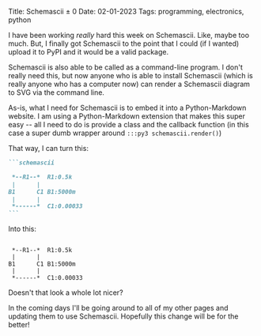 Title: Schemascii &pm; 0
Date: 02-01-2023
Tags: programming, electronics, python

I have been working *really* hard this week on Schemascii. Like, maybe too much. But, I finally got Schemascii to the point that I could (if I wanted) upload it to PyPI and it would be a valid package.

Schemascii is also able to be called as a command-line program. I don't really need this, but now anyone who is able to install Schemascii (which is really anyone who has a computer now) can render a Schemascii diagram to SVG via the command line.

As-is, what I need for Schemascii is to embed it into a Python-Markdown website. I am using a Python-Markdown extension that makes this super easy -- all I need to do is provide a class and the callback function (in this case a super dumb wrapper around `:::py3 schemascii.render()`)

That way, I can turn this:

````markdown
```schemascii

 *--R1--*  R1:0.5k
 |      |
B1      C1 B1:5000m
 |      |
 *------*  C1:0.00033
```
````

Into this:

```schemascii

 *--R1--*  R1:0.5k
 |      |
B1      C1 B1:5000m
 |      |
 *------*  C1:0.00033
```

Doesn't that look a whole lot nicer?

In the coming days I'll be going around to all of my other pages and updating them to use Schemascii. Hopefully this change will be for the better!
